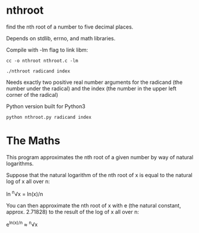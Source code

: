 # nthroot
find the nth root of a number to five decimal places.

Depends on stdlib, errno, and math libraries.

Compile with -lm flag to link libm:
```
cc -o nthroot nthroot.c -lm

./nthroot radicand index
```
Needs exactly two positive real number arguments for the radicand (the number under the radical) and the index (the number in the upper left corner of the radical)

Python version built for Python3
```
python nthroot.py radicand index
```

# The Maths

This program approximates the nth root of a given number by way of natural logarithms.

Suppose that the natural logarithm of the nth root of x is equal to the natural log of x all over n:

ln <sup>n</sup>&radic;x = ln(x)/n

You can then approximate the nth root of x with e (the natural constant, approx. 2.71828) to the result of the log of x all over n:

e<sup>ln(x)/n</sup> &asymp; <sup>n</sup>&radic;x

